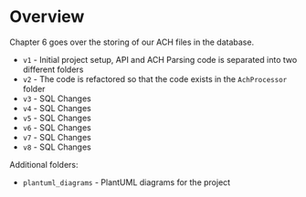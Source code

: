 # Overview

Chapter 6 goes over the storing of our ACH files in the database. 

* `v1` - Initial project setup, API and ACH Parsing code is separated into two different folders
* `v2` - The code is refactored so that the code exists in the `AchProcessor` folder
* `v3` - SQL Changes
* `v4` - SQL Changes
* `v5` - SQL Changes
* `v6` - SQL Changes
* `v7` - SQL Changes
* `v8` - SQL Changes

Additional folders:

* `plantuml_diagrams` - PlantUML diagrams for the project
